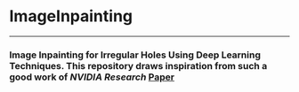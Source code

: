 # ImageInpainting
---
### Image Inpainting for Irregular Holes Using Deep Learning Techniques. This repository draws inspiration from such a good work of *NVIDIA Research* [Paper](https://arxiv.org/abs/1804.07723)
